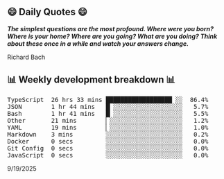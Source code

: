 ## 😄 Daily Quotes 😄

_**The simplest questions are the most profound. Where were you born? Where is your home? Where are you going? What are you doing? Think about these once in a while and watch your answers change.**_

Richard Bach



## 📊 Weekly development breakdown 📊

<pre>TypeScript  26 hrs 33 mins ██████████████████▏░░  86.4%
JSON        1 hr 44 mins   █▏░░░░░░░░░░░░░░░░░░░   5.7%
Bash        1 hr 41 mins   █▏░░░░░░░░░░░░░░░░░░░   5.5%
Other       21 mins        ▏░░░░░░░░░░░░░░░░░░░░   1.2%
YAML        19 mins        ▏░░░░░░░░░░░░░░░░░░░░   1.0%
Markdown    3 mins         ░░░░░░░░░░░░░░░░░░░░░   0.2%
Docker      0 secs         ░░░░░░░░░░░░░░░░░░░░░   0.0%
Git Config  0 secs         ░░░░░░░░░░░░░░░░░░░░░   0.0%
JavaScript  0 secs         ░░░░░░░░░░░░░░░░░░░░░   0.0%</pre>

9/19/2025